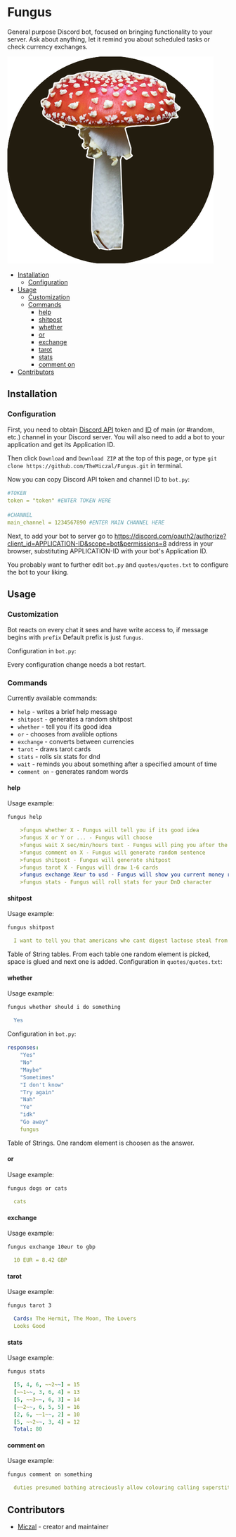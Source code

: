 
<h1>Fungus</h1>

<p>
General purpose Discord bot, focused on bringing functionality to your server. Ask about anything, let it remind you about scheduled tasks or check currency exchanges.
</p>
<p></p>

<img src="screenshots/avatar.png">

<!-- TOC -->

- [Installation](#installation)
  - [Configuration](#configuration)
- [Usage](#usage)
  - [Customization](#customization)
  - [Commands](#commands)
    - [help](#help)
    - [shitpost](#shitpost)
    - [whether](#whether)
    - [or](#or)
    - [exchange](#exchange)
    - [tarot](#tarot)
    - [stats](#stats)
    - [comment on](#comment_on)
- [Contributors](#contributors)

<!-- /TOC -->

## Installation

### Configuration

First, you need to obtain [Discord API](https://discord.com/developers/applications) token and [ID](https://support.discord.com/hc/en-us/articles/206346498-Where-can-I-find-my-User-Server-Message-ID-) of main (or #random, etc.) channel in your Discord server. You will also need to add a bot to your application and get its Application ID.

Then click `Download` and `Download ZIP` at the top of this page, or type `git clone https://github.com/TheMiczal/Fungus.git` in terminal.

Now you can copy Discord API token and channel ID to `bot.py`:

```yaml
#TOKEN
token = "token" #ENTER TOKEN HERE

#CHANNEL
main_channel = 1234567890 #ENTER MAIN CHANNEL HERE
```

Next, to add your bot to server go to <a href="https://discord.com/oauth2/authorize?client_id=APPLICATION-ID&scope=bot&permissions=8">https://discord.com/oauth2/authorize?client_id=APPLICATION-ID&scope=bot&permissions=8</a> address in your browser, substituting APPLICATION-ID with your bot's Application ID.

You probably want to further edit `bot.py` and `quotes/quotes.txt` to configure the bot to your liking.

## Usage

### Customization

Bot reacts on every chat it sees and have write access to, if message begins with `prefix` Default prefix is just `fungus`.

Configuration in `bot.py`:

Every configuration change needs a bot restart.

### Commands

Currently available commands:

- `help` - writes a brief help message
- `shitpost` - generates a random shitpost
- `whether` - tell you if its good idea
- `or` - chooses from avalible options
- `exchange` - converts between currencies
- `tarot` - draws tarot cards
- `stats` - rolls six stats for dnd
- `wait` - reminds you about something after a specified amount of time
- `comment on` - generates random words

#### help

Usage example:

```
fungus help
```

```yml
    >fungus whether X - Fungus will tell you if its good idea
    >fungus X or Y or ... - Fungus will choose
    >fungus wait X sec/min/hours text - Fungus will ping you after the time entered
    >fungus comment on X - Fungus will generate random sentence
    >fungus shitpost - Fungus will generate shitpost
    >fungus tarot X - Fungus will draw 1-6 cards
    >fungus exchange Xeur to usd - Fungus will show you current money rate. Note: Fungus uses polish api, so it converts to PLN by default.
    >fungus stats - Fungus will roll stats for your DnD character
```

#### shitpost

Usage example:

```
fungus shitpost
```

```yml
  I want to tell you that americans who cant digest lactose steal from us in order to destabilize our society and this is why our country is dying
```

Table of String tables. From each table one random element is picked, space is glued and next one is added.
Configuration in `quotes/quotes.txt`:

#### whether

Usage example:

```
fungus whether should i do something
```

```yml
  Yes
```

Configuration in `bot.py`:

```yml
responses:
    "Yes"
    "No"
    "Maybe"
    "Sometimes"
    "I don't know"
    "Try again"
    "Nah"
    "Ye"
    "idk"
    "Go away"
    fungus
```

Table of Strings. One random element is choosen as the answer.

#### or

Usage example:

```
fungus dogs or cats
```

```yml
  cats
```

#### exchange

Usage example:

```
fungus exchange 10eur to gbp 
```

```yml
  10 EUR = 8.42 GBP
```

#### tarot

Usage example:

```
fungus tarot 3
```

```yml
  Cards: The Hermit, The Moon, The Lovers
  Looks Good
```

#### stats

Usage example:

```
fungus stats
```

```yml
  [5, 4, 6, ~~2~~] = 15
  [~~1~~, 3, 6, 4] = 13
  [5, ~~3~~, 6, 3] = 14
  [~~2~~, 6, 5, 5] = 16
  [2, 6, ~~1~~, 2] = 10
  [5, ~~2~~, 3, 4] = 12
  Total: 80
```

#### comment on

Usage example:

```
fungus comment on something
```

```yml
  duties presumed bathing atrociously allow colouring calling superstitious
```

## Contributors

- [Miczal](https://github.com/TheMiczal) - creator and maintainer
